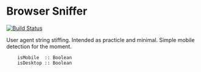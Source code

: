Browser Sniffer
===

[![Build Status](https://travis-ci.org/CapillarySoftware/purescript-browser-sniffer.svg)](https://travis-ci.org/CapillarySoftware/purescript-browser-sniffer)

User agent string stiffing. Intended as practicle and minimal.
Simple mobile detection for the moment.

```
    isMobile  :: Boolean
    isDesktop :: Boolean
```

